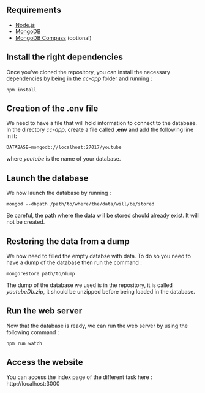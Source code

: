 ## Requirements

* [Node.js](http://nodejs.org/)
* [MongoDB](https://www.mongodb.com/)
* [MongoDB Compass](https://www.mongodb.com/products/compass) (optional)

## Install the right dependencies
Once you've cloned the repository, you can install the necessary dependencies by being in the *cc-app* folder and running :  
```shell
npm install
```

## Creation of the .env file
We need to have a file that will hold information to connect to the database. In the directory *cc-app*, create a file called **.env** and add the following line in it:  
```
DATABASE=mongodb://localhost:27017/youtube
```

where *youtube* is the name of your database.


## Launch the database
We now launch the database by running :

```shell
mongod --dbpath /path/to/where/the/data/will/be/stored
```

Be careful, the path where the data will be stored should already exist. It will not be created.

## Restoring the data from a dump
We now need to filled the empty databse with data. To do so you need to have a dump of the database then run the command :
```shell
mongorestore path/to/dump
```

The dump of the database we used is in the repository, it is called *youtubeDb.zip*, it should be unzipped before being loaded in the database.


## Run the web server
Now that the database is ready, we can run the web server by using the following command :  

```shell
npm run watch
```

## Access the website
You can access the index page of the different task here : http://localhost:3000

